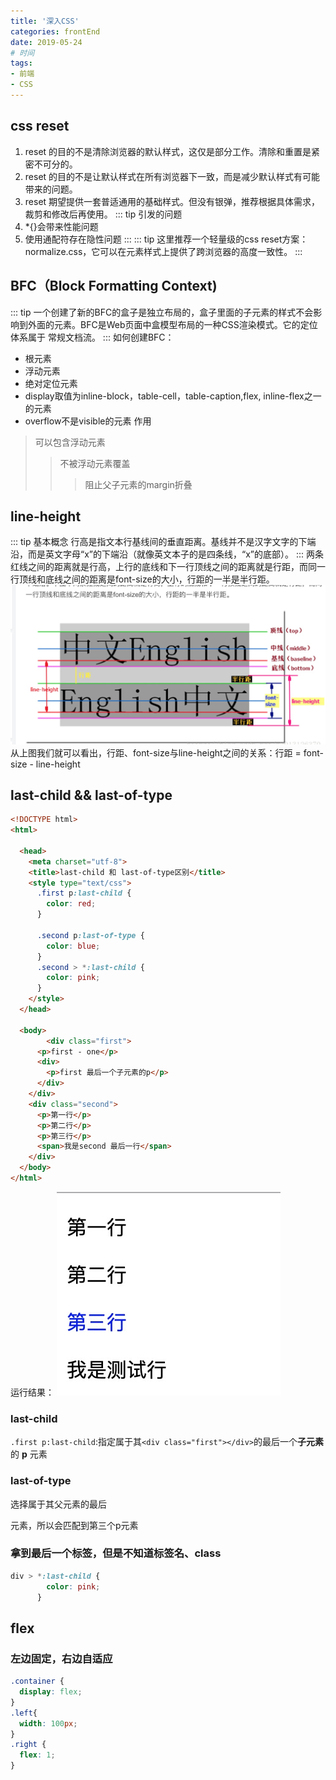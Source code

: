```yaml
---
title: '深入CSS'
categories: frontEnd
date: 2019-05-24
# 时间
tags:
- 前端
- CSS
---
```


## css reset
1. reset 的目的不是清除浏览器的默认样式，这仅是部分工作。清除和重置是紧密不可分的。
2. reset 的目的不是让默认样式在所有浏览器下一致，而是减少默认样式有可能带来的问题。
3. reset 期望提供一套普适通用的基础样式。但没有银弹，推荐根据具体需求，裁剪和修改后再使用。
::: tip 引发的问题
1. *{}会带来性能问题
2. 使用通配符存在隐性问题
:::
::: tip
这里推荐一个轻量级的css reset方案：normalize.css，它可以在元素样式上提供了跨浏览器的高度一致性。
:::
## BFC（Block Formatting Context)
::: tip
一个创建了新的BFC的盒子是独立布局的，盒子里面的子元素的样式不会影响到外面的元素。BFC是Web页面中盒模型布局的一种CSS渲染模式。它的定位体系属于 常规文档流。
:::
如何创建BFC：
- 根元素
- 浮动元素
- 绝对定位元素
- display取值为inline-block，table-cell，table-caption,flex, inline-flex之一的元素
- overflow不是visible的元素
作用
> 可以包含浮动元素
>
> > 不被浮动元素覆盖
> >
> > > 阻止父子元素的margin折叠
## line-height
::: tip 基本概念
行高是指文本行基线间的垂直距离。基线并不是汉字文字的下端沿，而是英文字母“x”的下端沿（就像英文本子的是四条线，“x”的底部）。
:::
两条红线之间的距离就是行高，上行的底线和下一行顶线之间的距离就是行距，而同一行顶线和底线之间的距离是font-size的大小，行距的一半是半行距。
![](../../../.vuepress/public/line-height.png)
从上图我们就可以看出，行距、font-size与line-height之间的关系：行距 = font-size - line-height

## last-child && last-of-type
```html
<!DOCTYPE html>
<html>

  <head>
    <meta charset="utf-8">
    <title>last-child 和 last-of-type区别</title>
    <style type="text/css">
      .first p:last-child {
        color: red;
      }

      .second p:last-of-type {
        color: blue;
      }
      .second > *:last-child {
        color: pink;
      }
    </style>
  </head>

  <body>
        <div class="first">
      <p>first - one</p>
      <div>
        <p>first 最后一个子元素的p</p>
      </div>
    </div>
    <div class="second">
      <p>第一行</p>
      <p>第二行</p>
      <p>第三行</p>
      <span>我是second 最后一行</span>
    </div>
  </body>
</html>
```
运行结果：
![](../../../.vuepress/public/css_lastChild.png)
### last-child
`.first p:last-child`:指定属于其`<div class="first"></div>`的最后一个**子元素**的 **p** 元素
### last-of-type
选择属于其父元素的最后 <p> 元素，所以会匹配到第三个p元素
### 拿到最后一个标签，但是不知道标签名、class
```css
div > *:last-child {
        color: pink;
      }
```

## flex
### 左边固定，右边自适应
```css
.container {
  display: flex;
}
.left{
  width: 100px;
}
.right {
  flex: 1;
}
```


